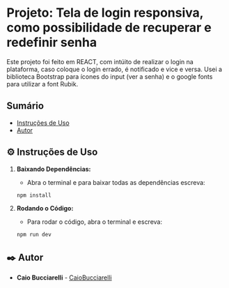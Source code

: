 # Projeto: Tela de login responsiva, como possibilidade de recuperar e redefinir senha

Este projeto foi feito em REACT, com intúito de realizar o login na plataforma, caso coloque o login errado, é notificado e vice e versa. Usei a biblioteca Bootstrap para ícones do input (ver a senha) e o google fonts para utilizar a font Rubik.

## Sumário

- [Instruções de Uso](#instruções-de-uso)
- [Autor](#autores)


## ⚙️ Instruções de Uso

1. **Baixando Dependências:**
   - Abra o terminal e para baixar todas as dependências escreva:
    ```sh
    npm install
    ```

2. **Rodando o Código:**
   - Para rodar o código, abra o terminal e escreva: 
    ```sh
    npm run dev
    ```


## ✒️ Autor

* **Caio Bucciarelli** - [CaioBucciarelli](https://github.com/CaioBucciarelli)
